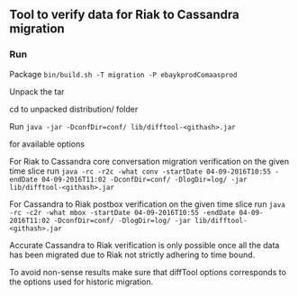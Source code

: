## Tool to verify data for Riak to Cassandra migration 

### Run 

Package 
`bin/build.sh -T migration -P ebaykprodComaasprod`

Unpack the tar

cd to unpacked distribution/ folder

Run 
`java -jar -DconfDir=conf/ lib/difftool-<githash>.jar`

for available options

For Riak to Cassandra core conversation migration verification on the given time slice run 
`java -rc -r2c -what conv -startDate 04-09-2016T10:55 -endDate 04-09-2016T11:02 -DconfDir=conf/ -DlogDir=log/ -jar lib/difftool-<githash>.jar`

For Cassandra to Riak postbox verification on the given time slice run 
`java -rc -c2r -what mbox -startDate 04-09-2016T10:55 -endDate 04-09-2016T11:02 -DconfDir=conf/ -DlogDir=log/ -jar lib/difftool-<githash>.jar`

Accurate Cassandra to Riak verification is only possible once all the data has been migrated due to Riak not strictly adhering to time bound.
 
To avoid non-sense results make sure that diffTool options corresponds to the options used for historic migration. 